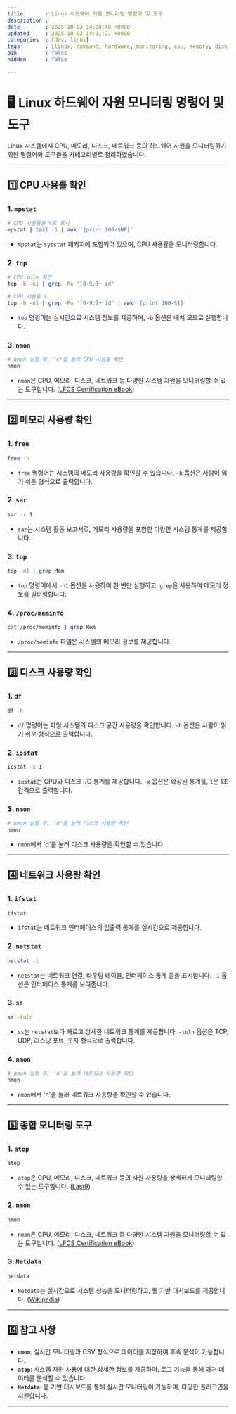 ```yaml
---
title       : Linux 하드웨어 자원 모니터링 명령어 및 도구
description : 
date        : 2025-10-03 14:00:40 +0900
updated     : 2025-10-03 14:11:27 +0900
categories  : [dev, linux]
tags        : [linux, command, hardware, monitoring, cpu, memory, disk, network, nmon, atop, netdata]
pin         : false
hidden      : false

---
```

# 🖥️ Linux 하드웨어 자원 모니터링 명령어 및 도구

Linux 시스템에서 CPU, 메모리, 디스크, 네트워크 등의 하드웨어 자원을 모니터링하기 위한 명령어와 도구들을 카테고리별로 정리하였습니다.

---

## 1️⃣ CPU 사용률 확인

### 1. `mpstat`

```sh
# CPU 사용률을 %로 표시
mpstat | tail -1 | awk '{print 100-$NF}'
```

* `mpstat`는 `sysstat` 패키지에 포함되어 있으며, CPU 사용률을 모니터링합니다.

### 2. `top`

```sh
# CPU idle 확인
top -b -n1 | grep -Po '[0-9.]+ id'

# CPU 사용률 %
top -b -n1 | grep -Po '[0-9.]+ id' | awk '{print 100-$1}'
```

* `top` 명령어는 실시간으로 시스템 정보를 제공하며, `-b` 옵션은 배치 모드로 실행합니다.

### 3. `nmon`

```sh
# nmon 실행 후, 'c'를 눌러 CPU 사용률 확인
nmon
```

* `nmon`은 CPU, 메모리, 디스크, 네트워크 등 다양한 시스템 자원을 모니터링할 수 있는 도구입니다. ([LFCS Certification eBook][1])

---

## 2️⃣ 메모리 사용량 확인

### 1. `free`

```sh
free -h
```

* `free` 명령어는 시스템의 메모리 사용량을 확인할 수 있습니다. `-h` 옵션은 사람이 읽기 쉬운 형식으로 출력합니다.

### 2. `sar`

```sh
sar -r 1
```

* `sar`는 시스템 활동 보고서로, 메모리 사용량을 포함한 다양한 시스템 통계를 제공합니다.

### 3. `top`

```sh
top -n1 | grep Mem
```

* `top` 명령어에서 `-n1` 옵션을 사용하여 한 번만 실행하고, `grep`을 사용하여 메모리 정보를 필터링합니다.

### 4. `/proc/meminfo`

```sh
cat /proc/meminfo | grep Mem
```

* `/proc/meminfo` 파일은 시스템의 메모리 정보를 제공합니다.

---

## 3️⃣ 디스크 사용량 확인

### 1. `df`

```sh
df -h
```

* `df` 명령어는 파일 시스템의 디스크 공간 사용량을 확인합니다. `-h` 옵션은 사람이 읽기 쉬운 형식으로 출력합니다.

### 2. `iostat`

```sh
iostat -x 1
```

* `iostat`는 CPU와 디스크 I/O 통계를 제공합니다. `-x` 옵션은 확장된 통계를, `1`은 1초 간격으로 출력합니다.

### 3. `nmon`

```sh
# nmon 실행 후, 'd'를 눌러 디스크 사용량 확인
nmon
```

* `nmon`에서 'd'를 눌러 디스크 사용량을 확인할 수 있습니다.

---

## 4️⃣ 네트워크 사용량 확인

### 1. `ifstat`

```sh
ifstat
```

* `ifstat`는 네트워크 인터페이스의 입출력 통계를 실시간으로 제공합니다.

### 2. `netstat`

```sh
netstat -i
```

* `netstat`는 네트워크 연결, 라우팅 테이블, 인터페이스 통계 등을 표시합니다. `-i` 옵션은 인터페이스 통계를 보여줍니다.

### 3. `ss`

```sh
ss -tuln
```

* `ss`는 `netstat`보다 빠르고 상세한 네트워크 통계를 제공합니다. `-tuln` 옵션은 TCP, UDP, 리스닝 포트, 숫자 형식으로 출력합니다.

### 4. `nmon`

```sh
# nmon 실행 후, 'n'을 눌러 네트워크 사용량 확인
nmon
```

* `nmon`에서 'n'을 눌러 네트워크 사용량을 확인할 수 있습니다.

---

## 5️⃣ 종합 모니터링 도구

### 1. `atop`

```sh
atop
```

* `atop`은 CPU, 메모리, 디스크, 네트워크 등의 자원 사용량을 상세하게 모니터링할 수 있는 도구입니다. ([Last9][2])

### 2. `nmon`

```sh
nmon
```

* `nmon`은 CPU, 메모리, 디스크, 네트워크 등 다양한 시스템 자원을 모니터링할 수 있는 도구입니다. ([LFCS Certification eBook][1])

### 3. `Netdata`

```sh
netdata
```

* `Netdata`는 실시간으로 시스템 성능을 모니터링하고, 웹 기반 대시보드를 제공합니다. ([Wikipedia][3])

---

## 6️⃣ 참고 사항

* **`nmon`**: 실시간 모니터링과 CSV 형식으로 데이터를 저장하여 후속 분석이 가능합니다.
* **`atop`**: 시스템 자원 사용에 대한 상세한 정보를 제공하며, 로그 기능을 통해 과거 데이터를 분석할 수 있습니다.
* **`Netdata`**: 웹 기반 대시보드를 통해 실시간 모니터링이 가능하며, 다양한 플러그인을 지원합니다.

---

[1]: https://www.tecmint.com/command-line-tools-to-monitor-linux-performance/?utm_source=chatgpt.com "24 Best Command Line Tools to Monitor Linux Performance"
[2]: https://last9.io/blog/the-best-linux-monitoring-tools-for-2024/?utm_source=chatgpt.com "The Best Linux Monitoring Tools for 2024"
[3]: https://en.wikipedia.org/wiki/Netdata?utm_source=chatgpt.com "Netdata"

